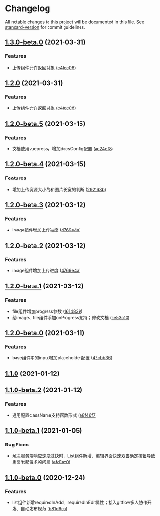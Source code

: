 # Changelog

All notable changes to this project will be documented in this file. See [standard-version](https://github.com/conventional-changelog/standard-version) for commit guidelines.

## [1.3.0-beta.0](https://gitlab.vmic.xyz///compare/v1.2.0-beta.5...v1.3.0-beta.0) (2021-03-31)


### Features

* 上传组件允许返回对象 ([c4fec06](https://gitlab.vmic.xyz///commit/c4fec066e23ee5391633019f9190461a73134c96))

## [1.2.0](https://gitlab.vmic.xyz///compare/v1.2.0-beta.5...v1.2.0) (2021-03-31)


### Features

* 上传组件允许返回对象 ([c4fec06](https://gitlab.vmic.xyz///commit/c4fec066e23ee5391633019f9190461a73134c96))

## [1.2.0-beta.5](https://gitlab.vmic.xyz///compare/v1.2.0-beta.4...v1.2.0-beta.5) (2021-03-15)


### Features

* 文档使用vuepress，增加docsConfig配置 ([ac24ef8](https://gitlab.vmic.xyz///commit/ac24ef8cf293d70ef34a08c4955b4a6936ae486e))

## [1.2.0-beta.4](https://gitlab.vmic.xyz///compare/v1.2.0-beta.3...v1.2.0-beta.4) (2021-03-15)


### Features

* 增加上传资源大小的和图片长宽的判断 ([292163b](https://gitlab.vmic.xyz///commit/292163b9bc2cfdee4de837250a303e04d6f19048))

## [1.2.0-beta.3](https://gitlab.vmic.xyz///compare/v1.2.0-beta.1...v1.2.0-beta.3) (2021-03-12)


### Features

* image组件增加上传进度 ([4769e4a](https://gitlab.vmic.xyz///commit/4769e4a01d87b65ef90fed528f49ba6be27bc73f))

## [1.2.0-beta.2](https://gitlab.vmic.xyz///compare/v1.2.0-beta.1...v1.2.0-beta.2) (2021-03-12)


### Features

* image组件增加上传进度 ([4769e4a](https://gitlab.vmic.xyz///commit/4769e4a01d87b65ef90fed528f49ba6be27bc73f))

## [1.2.0-beta.1](https://gitlab.vmic.xyz///compare/v1.2.0-beta.0...v1.2.0-beta.1) (2021-03-12)


### Features

* file组件增加progress参数 ([1614839](https://gitlab.vmic.xyz///commit/1614839fe501813bf92223970a4b831b08d1fe1a))
* 给image、file组件添加onProgress支持；修改文档 ([ae53c10](https://gitlab.vmic.xyz///commit/ae53c10ff088f94385d5b480ec913a6bd2880b81))

## [1.2.0-beta.0](https://gitlab.vmic.xyz///compare/v1.1.0-beta.2...v1.2.0-beta.0) (2021-03-11)


### Features

* base组件中的input增加placeholder配置 ([42cbb36](https://gitlab.vmic.xyz///commit/42cbb36c5a7d9129603f8f530f54e74557abf56e))

## [1.1.0](https://gitlab.vmic.xyz///compare/v1.1.0-beta.2...v1.1.0) (2021-01-12)

## [1.1.0-beta.2](https://gitlab.vmic.xyz///compare/v1.1.0-beta.1...v1.1.0-beta.2) (2021-01-12)


### Features

* 通用配置className支持函数形式 ([e8f46f7](https://gitlab.vmic.xyz///commit/e8f46f736b355079972ea81d3fec9b01092a9af6))

## [1.1.0-beta.1](https://gitlab.vmic.xyz///compare/v1.1.0-beta.0...v1.1.0-beta.1) (2021-01-05)


### Bug Fixes

* 解决服务端响应速度过快时，List组件新增、编辑界面快速双击确定按钮导致重复发起请求的问题 ([efd1ac0](https://gitlab.vmic.xyz///commit/efd1ac0717ca4375152821073e2ed3bf87db23cf))

## [1.1.0-beta.0](https://gitlab.vmic.xyz///compare/v1.0.3...v1.1.0-beta.0) (2020-12-24)


### Features

* list组件新增requiredInAdd、requiredInEdit属性；接入gitflow多人协作开发、自动发布规范 ([b81d6ca](https://gitlab.vmic.xyz///commit/b81d6ca17d3f52a21c9cff513796d9e83c1baa4a))
